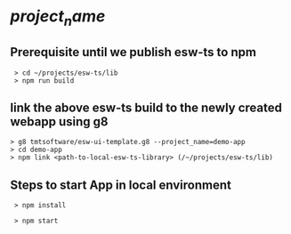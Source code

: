 # $project_name$

## Prerequisite until we publish esw-ts to npm
```
 > cd ~/projects/esw-ts/lib
 > npm run build
```

## link the above esw-ts build to the newly created webapp using g8
```
> g8 tmtsoftware/esw-ui-template.g8 --project_name=demo-app
> cd demo-app
> npm link <path-to-local-esw-ts-library> (/~/projects/esw-ts/lib)
```


## Steps to start App in local environment
```
 > npm install

 > npm start
```
